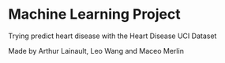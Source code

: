 # Machine Learning Project

Trying predict heart disease with the Heart Disease UCI Dataset

Made by Arthur Lainault, Leo Wang and Maceo Merlin
